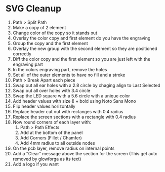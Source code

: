 # SVG Cleanup

1. Path > Split Path
1. Make a copy of 2 element
1. Change color of the copy so it stands out
1. Overlay the color copy and first element do you have the engraving
1. Group the copy and the first element
1. Overlay the new group with the second element so they are positioned correctly
1. Diff the color copy and the first element so you are just left with the
   engraving part
1. In the colors engraving part, remove the holes
1. Set all of the outer elements to have no fill and a stroke
1. Path > Break Apart each piece
1. Swap out all ear holes with a 2.8 circle by chaging align to Last Selected
1. Swap out all over holes with 3.4 circle
1. Swap the LED square with a 5.6 circle with a unique color
1. Add header values with size 8 + bold using Noto Sans Mono
1. Flip header values horizontally
1. Replace header cut out with rectanges with 0.4 radius
1. Replace the screen sections with a rectangle with 0.4 radius
1. Now round corners of each layer with:
    1. Path > Path Effects
    1. Add at the bottom of the panel
    1. Add Corners (Fillet / Chamfer)
    1. Add 4mm radius to all outside nodes
1. On the pcb layer, remove radius on internal points
1. Add a "Clear" message above the section for the screen (This get auto removed by glowforga as its text)
1. Add a logo if you want